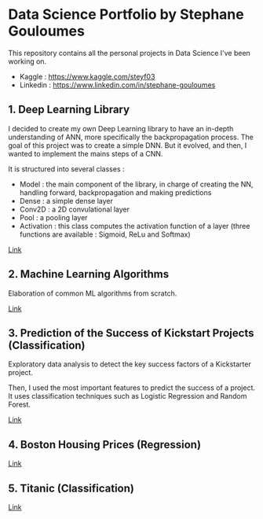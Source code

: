 # Data Science Portfolio by Stephane Gouloumes

This repository contains all the personal projects in Data Science I've been working on.

* Kaggle : https://www.kaggle.com/steyf03
* Linkedin : https://www.linkedin.com/in/stephane-gouloumes

## 1. Deep Learning Library

I decided to create my own Deep Learning library to have an in-depth understanding of ANN, more specifically the backpropagation process.
The goal of this project was to create a simple DNN. But it evolved, and then, I wanted to implement the mains steps of a CNN.

It is structured into several classes :
* Model : the main component of the library, in charge of creating the NN, handling forward, backpropagation and making predictions
* Dense : a simple dense layer
* Conv2D : a 2D convulational layer
* Pool : a pooling layer
* Activation : this class computes the activation function of a layer (three functions are available : Sigmoid, ReLu and Softmax)

[Link](https://github.com/stephanegouloumes/data-science-portfolio/tree/master/DL_Library/main.py)

## 2. Machine Learning Algorithms

Elaboration of common ML algorithms from scratch.

[Link](https://github.com/stephanegouloumes/data-science-portfolio/tree/master/ML_Algorithms)

## 3. Prediction of the Success of Kickstart Projects (Classification)

Exploratory data analysis to detect the key success factors of a Kickstarter project.

Then, I used the most important features to predict the success of a project. It uses classification techniques such as Logistic Regression and Random Forest.

[Link](https://github.com/stephanegouloumes/data-science-portfolio/tree/master/01_Kickstarter_Projects_Analysis/main.ipynb)

## 4. Boston Housing Prices (Regression)

[Link](https://github.com/stephanegouloumes/data-science-portfolio/tree/master/02_Boston_Housing_Prices/main.ipynb)

## 5. Titanic (Classification)

[Link](https://github.com/stephanegouloumes/data-science-portfolio/tree/master/03_Titanic_Classification/main.ipynb)
